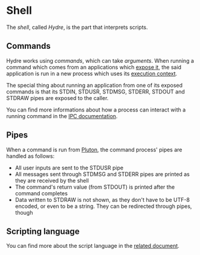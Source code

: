# Shell

The _shell_, called _Hydre_, is the part that interprets scripts.

## Commands

Hydre works using _commands_, which can take _arguments_.
When running a command which comes from an applications which [expose it](../concepts/applications.md#commands), the said application is run in a new process which uses its [execution context](../specs/applications/context.md#execution-context).

The special thing about running an application from one of its exposed commands is that its STDIN, STDUSR, STDMSG, STDERR, STDOUT and STDRAW pipes are exposed to the caller.

You can find more informations about how a process can interact with a running command in the [IPC documentation](../specs/ipc.md#interactive-usage).

## Pipes

When a command is run from [Pluton](../applications/Pluton.md), the command process' pipes are handled as follows:

- All user inputs are sent to the STDUSR pipe
- All messages sent through STDMSG and STDERR pipes are printed as they are received by the shell
- The command's return value (from STDOUT) is printed after the command completes
- Data written to STDRAW is not shown, as they don't have to be UTF-8 encoded, or even to be a string. They can be redirected through pipes, though

## Scripting language

You can find more about the script language in the [related document](../specs/shell-scripting.md).
